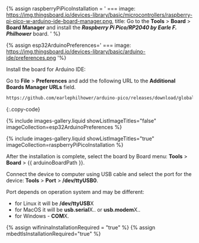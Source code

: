 
{% assign raspberryPiPicoInstallation = '
    ===
        image: https://img.thingsboard.io/devices-library/basic/microcontrollers/raspberry-pi-pico-w-arduino-ide-board-manager.png,
        title: Go to the **Tools** > **Board** > **Board Manager** and install the ***Raspberry Pi Pico/RP2040 by Earle F. Philhower*** board.
'
%}

{% assign esp32ArduinoPreferences='
    ===
        image: https://img.thingsboard.io/devices-library/basic/arduino-ide/preferences.png
'%}

Install the board for Arduino IDE:

Go to **File** > **Preferences** and add the following URL to the **Additional Boards Manager URLs** field.  

```bash
https://github.com/earlephilhower/arduino-pico/releases/download/global/package_rp2040_index.json
```
{:.copy-code}

{% include images-gallery.liquid showListImageTitles="false" imageCollection=esp32ArduinoPreferences %}

{% include images-gallery.liquid showListImageTitles="true" imageCollection=raspberryPiPicoInstallation %}

After the installation is complete, select the board by Board menu: **Tools** > **Board** > {{ arduinoBoardPath }}.  

Connect the device to computer using USB cable and select the port for the device: **Tools** > **Port** > **/dev/ttyUSB0**.  

Port depends on operation system and may be different:  
- for Linux it will be **/dev/ttyUSB**X  
- for MacOS it will be **usb.serial**X.. or **usb.modem**X..  
- for Windows - **COM**X.  

{% assign wifininaInstallationRequired = "true" %}
{% assign mbedtlsInstallationRequired="true" %}
